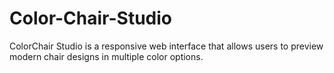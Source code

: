 # Color-Chair-Studio
ColorChair Studio is a responsive web interface that allows users to preview modern chair designs in multiple color options. 
